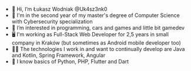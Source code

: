 - 👋 Hi, I’m Łukasz Wodniak @Uk4sz3nk0
- 📖 I'm in the second year of my master's degree of Computer Science with Cybersecurity specialization
- 👀 I’m interested in programming, cars and games and little bit gamedev
- 🖥️ I'm working as Full-Stack Web Developer for 2,5 years in small company in Kraków (but sometimes as Android mobile developer too)
- 🧑‍💻 The technologies I work in and want to continually develop are Java and Kotlin, Spring Framework, Angular
- 🐍 I know basics of Python, PHP, Flutter and Dart

<!-- - 🌱 I’m currently learning Spring framework and I'm practicing Java
- 🚀 In the future, I want to learn Dart language and Flutter, Unreal Engine 5 -->
<!--
- 💞️ I’m looking to collaborate on ...
- 📫 How to reach me ...
-->
<!---
Uk4sz3nk0/Uk4sz3nk0 is a ✨ special ✨ repository because its `README.md` (this file) appears on your GitHub profile.
You can click the Preview link to take a look at your changes.
--->
